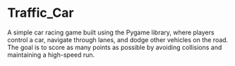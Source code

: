 # Traffic_Car
A simple car racing game built using the Pygame library, where players control a car, navigate through lanes, and dodge other vehicles on the road. The goal is to score as many points as possible by avoiding collisions and maintaining a high-speed run.
